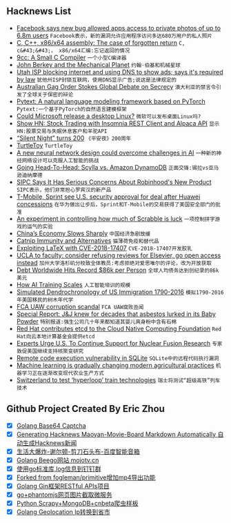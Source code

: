 ## Hacknews List


- [Facebook says new bug allowed apps access to private photos of up to 6.8m users](https://www.washingtonpost.com/technology/2018/12/14/facebook-says-new-bug-allowed-apps-access-private-photos-up-million-users/)  `Facebook表示，新的漏洞允许应用程序访问多达680万用户的私人照片`
- [C, C&#43;&#43;, x86/x64 assembly: The case of forgotten return](https://yurichev.com/blog/no_return/)  `C, c&#43;&#43;， x86/x64汇编:忘记返回的情况`
- [9cc: A Small C Compiler](https://github.com/rui314/9cc)  `一个小型C编译器`
- [John Berkey and the Mechanical Planet](https://kitbashed.com/blog/john-berkey)  `约翰·伯基和机械星球`
- [Utah ISP blocking internet and using DNS to show ads; says it&#39;s required by law](https://www.richsnapp.com/blog/2018/12-13-centurylink-blocking-internet-in-utah)  `犹他州ISP封锁互联网，使用DNS显示广告;说这是法律规定的`
- [Australian Gag Order Stokes Global Debate on Secrecy](https://www.nytimes.com/2018/12/14/world/australia/australia-gag-order-court.html)  `澳大利亚的禁言令引发了全球关于保密的辩论`
- [Pytext: A natural language modeling framework based on PyTorch](https://github.com/facebookresearch/PyText)  `Pytext:一个基于PyTorch的自然语言建模框架`
- [Could Microsoft release a desktop Linux?](https://www.zdnet.com/article/ms-linux-lindows-could-microsoft-release-a-desktop-linux/)  `微软可以发布桌面Linux吗?`
- [Show HN: Stock Trading with Insomnia REST Client and Alpaca API](item?id=18675280)  `显示HN:股票交易与失眠休息客户和羊驼API`
- [“Silent Night” turns 200](https://www.americamagazine.org/arts-culture/2018/12/06/silent-night-turns-200-year-it-greatest-christmas-song-ever)  `《平安夜》200周年`
- [TurtleToy](https://turtletoy.net/)  `TurtleToy`
- [A new neural network design could overcome challenges in AI](https://www.technologyreview.com/s/612561/a-radical-new-neural-network-design-could-overcome-big-challenges-in-ai/)  `一种新的神经网络设计可以克服人工智能的挑战`
- [Going Head-To-Head: Scylla vs. Amazon DynamoDB](https://www.scylladb.com/2018/12/13/scylla-vs-amazon-dynamodb/)  `正面交锋:锡拉vs亚马逊迪纳摩德`
- [SIPC Says It Has Serious Concerns About Robinhood&#39;s New Product](https://www.bloomberg.com/news/articles/2018-12-14/sipc-says-it-has-serious-concerns-about-robinhood-s-new-product)  `SIPC表示，他们非常担心罗宾汉的新产品`
- [T-Mobile, Sprint see U.S. security approval for deal after Huawei concessions](https://www.reuters.com/article/us-sprint-corp-m-a-t-mobile-huawei-exclu/exclusive-t-mobile-sprint-consider-dropping-huawei-see-u-s-security-clearance-for-deal-sources-idUSKBN1OD2HO)  `在华为做出让步后，Sprint和T-Mobile的交易获得了美国安全部门的批准`
- [An experiment in controlling how much of Scrabble is luck](http://nautil.us/issue/67/reboot/does-scrabble-need-to-be-fixed)  `一项控制拼字游戏的运气的实验`
- [China’s Economy Slows Sharply](https://www.nytimes.com/2018/12/14/business/china-economy-xi-jinping.html)  `中国经济急剧放缓`
- [Catnip Immunity and Alternatives](https://www.gwern.net/Catnip)  `猫薄荷免疫和替代品`
- [Exploiting LaTeX with CVE-2018-17407](http://nickroessler.com/latex-cve-2018-17407/)  `CVE-2018-17407开发胶乳`
- [UCLA to faculty: consider refusing reviews for Elsevier, go open access instead](https://www.chronicle.com/article/In-Talks-With-Elsevier-UCLA/245311)  `加州大学洛杉矶分校致全体教员:考虑拒绝对爱思唯尔的评论，改为开放获取`
- [Debt Worldwide Hits Record $86k per Person](https://www.bloomberg.com/news/articles/2018-12-13/debt-worldwide-hits-record-184-trillion-or-86-000-per-person)  `全球人均债务达到创纪录的86k美元`
- [How AI Training Scales](https://blog.openai.com/science-of-ai/)  `人工智能培训的规模`
- [Simulated Dendrochronology of US Immigration 1790-2016](https://web.northeastern.edu/naturalizing-immigration-dataviz/)  `模拟1790-2016年美国移民的树木年代学`
- [FCA UAW corruption scandal](https://jalopnik.com/ferraris-37-500-pens-and-disney-tickets-how-the-fca-1830994749)  `FCA UAW腐败丑闻`
- [Special Report: J&amp;J knew for decades that asbestos lurked in its Baby Powder](https://www.reuters.com/article/us-johnson-johnson-cancer-special-report-idUSKBN1OD1RQ)  `特别报道:强生公司几十年来都知道其婴儿爽身粉中含有石棉`
- [Red Hat contributes etcd to the Cloud Native Computing Foundation](https://www.redhat.com/en/blog/red-hat-contributes-etcd-cornerstone-kubernetes-cloud-native-computing-foundation)  `Red Hat向云本地计算基金会提供etcd`
- [Experts Urge U.S. To Continue Support for Nuclear Fusion Research](https://www.scientificamerican.com/article/experts-urge-u-s-to-continue-support-for-nuclear-fusion-research/)  `专家敦促美国继续支持核聚变研究`
- [Remote code execution vulnerability in SQLite](https://blade.tencent.com/magellan/index_en.html)  `SQLite中的远程代码执行漏洞`
- [Machine learning is gradually changing modern agricultural practices](http://precisionagricultu.re/how-machine-learning-is-gradually-changing-modern-agricultural-practices/)  `机器学习正在逐渐改变现代农业生产方式`
- [Switzerland to test ‘hyperloop’ train technologies](https://www.swissinfo.ch/eng/future-transport_canton-valais-to-test--hyperloop--train-technologies/44616820)  `瑞士将测试“超级高铁”列车技术`

## Github Project Created By Eric Zhou

- [x] [Golang Base64 Captcha](https://github.com/mojocn/base64Captcha)
- [x] [Generating Hacknews Maoyan-Movie-Board Markdown Automatically 自动生成Hacknews新闻](https://github.com/dejavuzhou/md-genie)
- [x] [生活大爆炸-谢尔顿-剪刀石头布-百度智能音箱](https://github.com/mojocn/dueros-bang-game)
- [x] [Golang Beego网站 mojotv.cn](https://github.com/mojocn/www.mojotv.cn)
- [x] [使用go标准库,log信息到钉钉群](https://github.com/mojocn/dooger)
- [x] [Forked from fogleman/primitive增加mp4导出功能](https://github.com/mojocn/primitive)
- [x] [Golang Gin框架RESTful APIs项目](https://github.com/JJJJJJJerk/ezier-golang-web-api-framework)
- [x] [go+phantomjs网页图片截取微服务](https://github.com/mojocn/screen_shot)
- [x] [Python Scrapy+MongoDB+cnbeta爬虫样板](https://github.com/mojocn/scrapy_mongodb_boilerplate_cnbeta)
- [x] [Golang Geolocation Ip转换到省市](https://github.com/mojocn/ip2location)